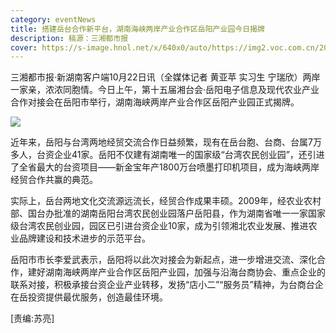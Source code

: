 ```yaml
---
category: eventNews
title: 搭建岳台合作新平台，湖南海峡两岸产业合作区岳阳产业园今日揭牌​
description: 稿源：三湘都市报
cover: https://s-image.hnol.net/x/640x0/auto/https://img2.voc.com.cn/2021/10/22/87c20c3ae468d16aeb19bc71bbbf67f507c6bbfe1634894178.jpg
---
```

三湘都市报·新湖南客户端10月22日讯（全媒体记者 黄亚苹 实习生 宁瑞欣）两岸一家亲，浓浓同胞情。今日上午，第十五届湘台会·岳阳电子信息及现代农业产业合作对接会在岳阳市举行，湖南海峡两岸产业合作区岳阳产业园正式揭牌。

![](https://s-image.hnol.net/x/640x0/auto/https://img2.voc.com.cn/2021/10/22/87c20c3ae468d16aeb19bc71bbbf67f507c6bbfe1634894178.jpg)

近年来，岳阳与台湾两地经贸交流合作日益频繁，现有在岳台胞、台商、台属7万多人，台资企业41家。岳阳不仅建有湖南唯一的国家级“台湾农民创业园”，还引进了全省最大的台资项目——新金宝年产1800万台喷墨打印机项目，成为海峡两岸经贸合作共赢的典范。

实际上，岳台两地文化交流源远流长，经贸合作成果丰硕。2009年，经农业农村部、国台办批准的湖南岳阳台湾农民创业园落户岳阳县，作为湖南省唯一一家国家级台湾农民创业园，园区已引进台资企业10家，成为引领湘北农业发展、推进农业品牌建设和技术进步的示范平台。

岳阳市市长李爱武表示，岳阳将以此次对接会为新起点，进一步增进交流、深化合作，建好湖南海峡两岸产业合作区岳阳产业园，加强与沿海台商协会、重点企业的联系对接，积极承接台资企业产业转移，发扬“店小二”“服务员”精神，为台商台企在岳投资提供最优服务，创造最佳环境。

\[责编:苏亮]